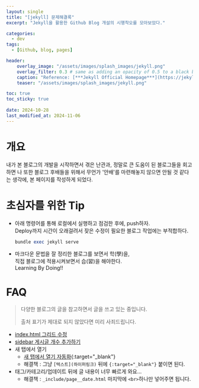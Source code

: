 ```yaml
---
layout: single
title: "[jekyll] 문제해결록"
excerpt: "Jekyll을 활용한 Github Blog 개설의 시행착오를 모아보았다."

categories:
  - dev
tags:
  - [Github, blog, pages]

header:
    overlay_image: "/assets/images/splash_images/jekyll.png"
    overlay_filter: 0.3 # same as adding an opacity of 0.5 to a black background
    caption: "Reference: [***Jekyll Official Homepage***](https://jekyllrb.com/)"
    teaser: "/assets/images/splash_images/jekyll.png"

toc: true
toc_sticky: true
 
date: 2024-10-28
last_modified_at: 2024-11-06
---
```


# 개요
내가 본 블로그의 개발을 시작하면서 겪은 난관과, 정말로 큰 도움이 된 블로그들을 회고하면 나 또한 블로그 후배들을 위해서
무언가 '안배'를 마련해놓지 않으면 안될 것 같다는 생각에, 본 페이지를 작성하게 되었다.

# 초심자를 위한 Tip
* 아래 명령어를 통해 로컬에서 실행하고 점검한 후에, push하자.  
  Deploy까지 시간이 오래걸려서 잦은 수정이 필요한 블로그 작업에는 부적합하다.  
    
  ```ruby
  bundle exec jekyll serve
  ```
* 마크다운 문법을 잘 정리한 블로그를 보면서 학(學)을,  
  직접 블로그에 적용시켜보면서 습(習)을 해야한다.  
  Learning By Doing!!

# FAQ
> 다양한 블로그의 글을 참고하면서 글을 쓰고 있는 중입니다. 
>
> 출처 표기가 제대로 되지 않았다면 미리 사죄드립니다.

* <a href="https://sun0te.github.io/blog/blog_custom/" target="_blank">index.html 그리드 수정</a>
* <a href="https://ansohxxn.github.io/blog/category/" target="_blank">sidebar 게시글 개수 추가하기</a>
* 새 탭에서 열기
  * [새 탭에서 열기 자동화](https://mrinalcs.github.io/open-external-links-in-new-tab-in-jekyll){:target="_blank"}
  * 해결책 : 그냥 `[텍스트](하이퍼링크)` 뒤에 `{:target="_blank"}` 붙이면 된다.
* 태그/카테고리/업데이트 뒤에 글 내용이 너무 빠르게 와요...
  * 해결책 : `_include/page__date.html` 마지막에 `<br>`하나만 넣어주면 됩니다.